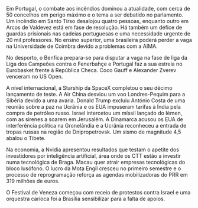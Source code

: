 Em Portugal, o combate aos incêndios dominou a atualidade, com cerca de 50 concelhos em perigo máximo e o tema a ser debatido no parlamento. Um incêndio em Santo Tirso desalojou quatro pessoas, enquanto outro em Arcos de Valdevez está em fase de resolução. Há também um défice de guardas prisionais nas cadeias portuguesas e uma necessidade urgente de 20 mil professores. No ensino superior, uma brasileira poderá perder a vaga na Universidade de Coimbra devido a problemas com a AIMA.

No desporto, o Benfica prepara-se para disputar a vaga na fase de liga da Liga dos Campeões contra o Fenerbahçe e Portugal faz a sua estreia no Eurobasket frente à República Checa. Coco Gauff e Alexander Zverev venceram no US Open.

A nível internacional, a Starship da SpaceX completou o seu décimo lançamento de teste. A Air China desviou um voo Londres-Pequim para a Sibéria devido a uma avaria. Donald Trump excluiu António Costa de uma reunião sobre a paz na Ucrânia e os EUA impuseram tarifas à Índia pela compra de petróleo russo. Israel intercetou um míssil lançado do Iémen, com as sirenes a soarem em Jerusalém. A Dinamarca acusou os EUA de interferência política na Gronelândia e a Ucrânia reconheceu a entrada de tropas russas na região de Dnipropetrovsk. Um sismo de magnitude 4,5 abalou o Tibete.

Na economia, a Nvidia apresentou resultados que testam o apetite dos investidores por inteligência artificial, área onde os CTT estão a investir numa tecnológica de Braga. Macau quer atrair empresas tecnológicas do bloco lusófono. O lucro da Mota Engil cresceu no primeiro semestre e o processo de reprogramação reforça as agendas mobilizadoras do PRR em 319 milhões de euros.

O Festival de Veneza começou com receio de protestos contra Israel e uma orquestra carioca foi a Brasília sensibilizar para a falta de apoios.